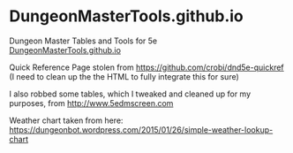 # DungeonMasterTools.github.io
Dungeon Master Tables and Tools for 5e<br>
[DungeonMasterTools.github.io](DungeonMasterTools.github.io)

Quick Reference Page stolen from https://github.com/crobi/dnd5e-quickref (I need to clean up the the HTML to fully integrate this for sure)

I also  robbed some tables, which I tweaked and cleaned up for my purposes, from http://www.5edmscreen.com

Weather chart taken from here: https://dungeonbot.wordpress.com/2015/01/26/simple-weather-lookup-chart
